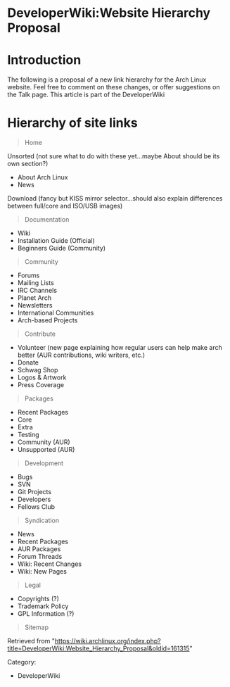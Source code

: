 DeveloperWiki:Website Hierarchy Proposal
========================================

Introduction
============

The following is a proposal of a new link hierarchy for the Arch Linux
website. Feel free to comment on these changes, or offer suggestions on
the Talk page. This article is part of the DeveloperWiki

Hierarchy of site links
=======================

> Home

Unsorted (not sure what to do with these yet...maybe About should be its
own section?)

-   About Arch Linux
-   News

Download (fancy but KISS mirror selector...should also explain
differences between full/core and ISO/USB images)

> Documentation

-   Wiki
-   Installation Guide (Official)
-   Beginners Guide (Community)

> Community

-   Forums
-   Mailing Lists
-   IRC Channels
-   Planet Arch
-   Newsletters
-   International Communities
-   Arch-based Projects

> Contribute

-   Volunteer (new page explaining how regular users can help make arch
    better (AUR contributions, wiki writers, etc.)
-   Donate
-   Schwag Shop
-   Logos & Artwork
-   Press Coverage

> Packages

-   Recent Packages
-   Core
-   Extra
-   Testing
-   Community (AUR)
-   Unsupported (AUR)

> Development

-   Bugs
-   SVN
-   Git Projects
-   Developers
-   Fellows Club

> Syndication

-   News
-   Recent Packages
-   AUR Packages
-   Forum Threads
-   Wiki: Recent Changes
-   Wiki: New Pages

> Legal

-   Copyrights (?)
-   Trademark Policy
-   GPL Information (?)

> Sitemap

Retrieved from
"https://wiki.archlinux.org/index.php?title=DeveloperWiki:Website_Hierarchy_Proposal&oldid=161315"

Category:

-   DeveloperWiki

